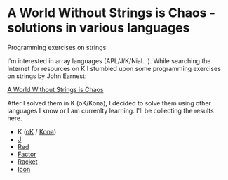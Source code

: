 # A World Without Strings is Chaos - solutions in various languages
Programming exercises on strings

I'm interested in array languages (APL/J/K/Nial...). While searching the Internet for resources on K I stumbled upon some programming exercises on strings by John Earnest:

[A World Without Strings is Chaos](http://beyondloom.com/blog/strings.html)

After I solved them in K (oK/Kona), I decided to solve them using other languages I know or I am currenlty learning. I'll be collecting the results here.


* K ([oK](https://github.com/JohnEarnest/ok) / [Kona](https://github.com/kevinlawler/kona))
* [J](https://www.jsoftware.com/#/README)
* [Red](https://www.red-lang.org/)
* [Factor](https://factorcode.org/)
* [Racket](https://racket-lang.org/)
* [Icon](https://www2.cs.arizona.edu/icon/)
